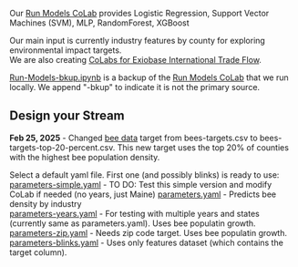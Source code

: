 Our [Run Models CoLab](input/industries) provides Logistic Regression, Support Vector Machines (SVM), MLP, RandomForest, XGBoost 

Our main input is currently industry features by county for exploring environmental impact targets.  
We are also creating [CoLabs for Exiobase International Trade Flow](https://model.earth/profile/trade).


[Run-Models-bkup.ipynb](https://github.com/ModelEarth/RealityStream/tree/main/models) is a backup of the [Run Models CoLab](https://colab.research.google.com/drive/1zu0WcCiIJ5X3iN1Hd1KSW4dGn0JuodB8?usp=sharing) that we run locally. We append "-bkup" to indicate it is not the primary source.

<h2>Design your Stream</h2>

**Feb 25, 2025** - Changed [bee data](input/bees) target from bees-targets.csv to bees-targets-top-20-percent.csv. This new target uses the top 20% of counties with the highest bee population density.

<!-- parameters.yaml was using density file: bees-targets-top-20-percent.csv -->

Select a default yaml file. First one (and possibly blinks) is ready to use:  
[parameters-simple.yaml](https://raw.githubusercontent.com/ModelEarth/RealityStream/main/parameters/parameters-simple.yaml) - TO DO: Test this simple version and modify CoLab if needed (no years, just Maine)
[parameters.yaml](https://raw.githubusercontent.com/ModelEarth/RealityStream/main/parameters/parameters.yaml) - Predicts bee density by industry  
[parameters-years.yaml](https://raw.githubusercontent.com/ModelEarth/RealityStream/main/parameters/parameters-years.yaml) - For testing with multiple years and states (currently same as parameters.yaml).  Uses bee populatin growth.
[parameters-zip.yaml](https://raw.githubusercontent.com/ModelEarth/RealityStream/main/parameters/parameters-zip.yaml) - Needs zip code target. Uses bee populatin growth.  
[parameters-blinks.yaml](https://raw.githubusercontent.com/ModelEarth/RealityStream/main/parameters/parameters-blinks.yaml) - Uses only features dataset (which contains the target column).

